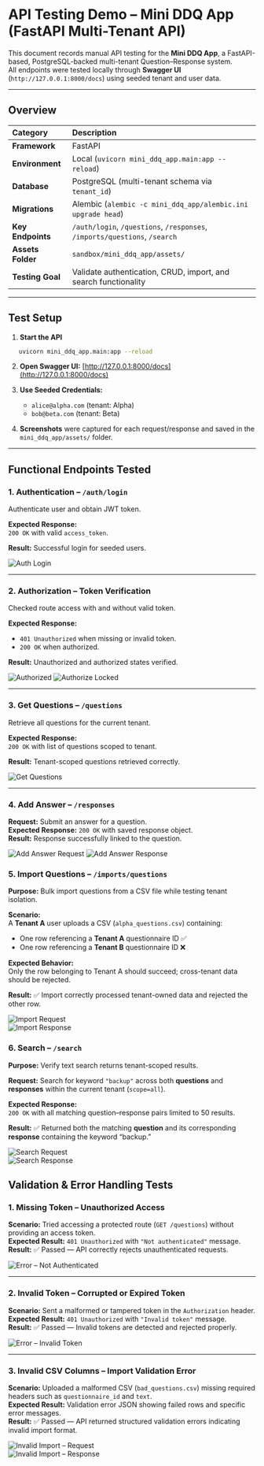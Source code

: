 # API Testing Demo – Mini DDQ App (FastAPI Multi-Tenant API)

This document records manual API testing for the **Mini DDQ App**, a FastAPI-based, PostgreSQL-backed multi-tenant Question–Response system.  
All endpoints were tested locally through **Swagger UI** (`http://127.0.0.1:8000/docs`) using seeded tenant and user data.

---

## Overview

| Category | Description |
|:--|:--|
| **Framework** | FastAPI |
| **Environment** | Local (`uvicorn mini_ddq_app.main:app --reload`) |
| **Database** | PostgreSQL (multi-tenant schema via `tenant_id`) |
| **Migrations** | Alembic (`alembic -c mini_ddq_app/alembic.ini upgrade head`) |
| **Key Endpoints** | `/auth/login`, `/questions`, `/responses`, `/imports/questions`, `/search` |
| **Assets Folder** | `sandbox/mini_ddq_app/assets/` |
| **Testing Goal** | Validate authentication, CRUD, import, and search functionality |

---

## Test Setup

1. **Start the API**
```bash
   uvicorn mini_ddq_app.main:app --reload
```

2. **Open Swagger UI:** [http://127.0.0.1:8000/docs](http://127.0.0.1:8000/docs)

3. **Use Seeded Credentials:**
   - `alice@alpha.com` (tenant: Alpha)
   - `bob@beta.com` (tenant: Beta)

4. **Screenshots** were captured for each request/response and saved in the `mini_ddq_app/assets/` folder.

---

## Functional Endpoints Tested

### 1. Authentication – `/auth/login`

Authenticate user and obtain JWT token.  

**Expected Response:**  
`200 OK` with valid `access_token`.

**Result:** Successful login for seeded users.

![Auth Login](assets/auth_login.png)

---

### 2. Authorization – Token Verification

Checked route access with and without valid token.  

**Expected Response:**  
- `401 Unauthorized` when missing or invalid token.  
- `200 OK` when authorized.

**Result:** Unauthorized and authorized states verified.

![Authorized](assets/authorized.png)
![Authorize Locked](assets/authorize_locked.png)

---

### 3. Get Questions – `/questions`

Retrieve all questions for the current tenant.  

**Expected Response:**  
`200 OK` with list of questions scoped to tenant.

**Result:** Tenant-scoped questions retrieved correctly.

![Get Questions](assets/get_questions.png)

---

### 4. Add Answer – `/responses`

**Request:** Submit an answer for a question.  
**Expected Response:** `200 OK` with saved response object.  
**Result:** Response successfully linked to the question.

![Add Answer Request](assets/add_answer_request.png)
![Add Answer Response](assets/add_answer_response.png)

### 5. Import Questions – `/imports/questions`

**Purpose:** Bulk import questions from a CSV file while testing tenant isolation.

**Scenario:**  
A **Tenant A** user uploads a CSV (`alpha_questions.csv`) containing:
- One row referencing a **Tenant A** questionnaire ID ✅  
- One row referencing a **Tenant B** questionnaire ID ❌  

**Expected Behavior:**  
Only the row belonging to Tenant A should succeed; cross-tenant data should be rejected.

**Result:** ✅ Import correctly processed tenant-owned data and rejected the other row.

![Import Request](assets/imports_request.png)  
![Import Response](assets/imports_response.png)

### 6. Search – `/search`

**Purpose:** Verify text search returns tenant-scoped results.  

**Request:** Search for keyword `"backup"` across both **questions** and **responses** within the current tenant (`scope=all`).  

**Expected Response:**  
`200 OK` with all matching question–response pairs limited to 50 results.

**Result:** ✅ Returned both the matching **question** and its corresponding **response** containing the keyword “backup.”

![Search Request](assets/search_request.png)  
![Search Response](assets/search_response.png)

## Validation & Error Handling Tests

### 1. Missing Token – Unauthorized Access

**Scenario:** Tried accessing a protected route (`GET /questions`) without providing an access token.  
**Expected Result:** `401 Unauthorized` with `"Not authenticated"` message.  
**Result:** ✅ Passed — API correctly rejects unauthenticated requests.

![Error – Not Authenticated](assets/error_not_authenticated.png)

---

### 2. Invalid Token – Corrupted or Expired Token

**Scenario:** Sent a malformed or tampered token in the `Authorization` header.  
**Expected Result:** `401 Unauthorized` with `"Invalid token"` message.  
**Result:** ✅ Passed — Invalid tokens are detected and rejected properly.

![Error – Invalid Token](assets/error_invalid_token.png)

---

### 3. Invalid CSV Columns – Import Validation Error

**Scenario:** Uploaded a malformed CSV (`bad_questions.csv`) missing required headers such as `questionnaire_id` and `text`.  
**Expected Result:** Validation error JSON showing failed rows and specific error messages.  
**Result:** ✅ Passed — API returned structured validation errors indicating invalid import format.

![Invalid Import – Request](assets/error_invalidImport_request.png)  
![Invalid Import – Response](assets/error_invalidImport_response.png)